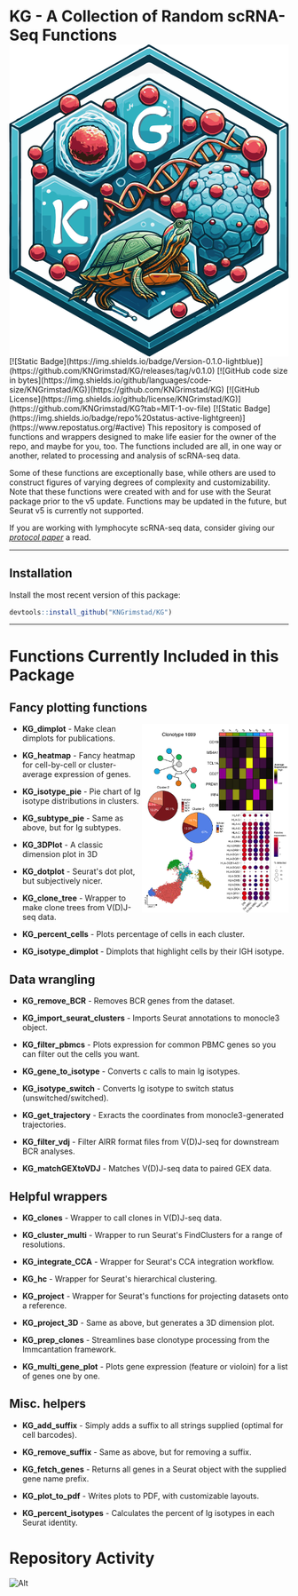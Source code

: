 <h1>
  KG - A Collection of Random scRNA-Seq Functions <img src="images/KG_logotype.png" style="float: right; width: auto; height: auto;">
</h1>
<!-- badges: start -->
[![Static Badge](https://img.shields.io/badge/Version-0.1.0-lightblue)](https://github.com/KNGrimstad/KG/releases/tag/v0.1.0)
[![GitHub code size in bytes](https://img.shields.io/github/languages/code-size/KNGrimstad/KG)](https://github.com/KNGrimstad/KG)
[![GitHub License](https://img.shields.io/github/license/KNGrimstad/KG)](https://github.com/KNGrimstad/KG?tab=MIT-1-ov-file)
[![Static Badge](https://img.shields.io/badge/repo%20status-active-lightgreen)](https://www.repostatus.org/#active)
<!-- badges: end -->
This repository is composed of functions and wrappers designed to make life easier for the owner of the repo, and maybe for you, too. The functions included are all, in one way or another, related to processing and analysis of scRNA-seq data. 

Some of these functions are exceptionally base, while others are used to construct figures of varying degrees of complexity and customizability. Note that these functions were created with and for use with the Seurat package prior to the v5 update. Functions may be updated in the future, but Seurat v5 is currently not supported.

If you are working with lymphocyte scRNA-seq data, consider giving our [*protocol paper*](https://doi.org/10.1093/bfgp/elac044) a read.

---
## Installation
Install the most recent version of this package: 
```r
devtools::install_github("KNGrimstad/KG")
```
---
# Functions Currently Included in this Package
## Fancy plotting functions 
<img align = "right" src = "images/example_plots4.png" width = "265" height = "340">

* **KG_dimplot** - Make clean dimplots for publications.

* **KG_heatmap** - Fancy heatmap for cell-by-cell or cluster-average expression of genes.

* **KG_isotype_pie** - Pie chart of Ig isotype distributions in clusters.

* **KG_subtype_pie** - Same as above, but for Ig subtypes.

* **KG_3DPlot** - A classic dimension plot in 3D

* **KG_dotplot** - Seurat's dot plot, but subjectively nicer.

* **KG_clone_tree** - Wrapper to make clone trees from V(D)J-seq data.

* **KG_percent_cells** - Plots percentage of cells in each cluster.

* **KG_isotype_dimplot** - Dimplots that highlight cells by their IGH isotype.

## Data wrangling
* **KG_remove_BCR** - Removes BCR genes from the dataset. 

* **KG_import_seurat_clusters** - Imports Seurat annotations to monocle3 object.

* **KG_filter_pbmcs** - Plots expression for common PBMC genes so you can filter out the cells you want.

* **KG_gene_to_isotype** - Converts c calls to main Ig isotypes.

* **KG_isotype_switch** - Converts Ig isotype to switch status (unswitched/switched).

* **KG_get_trajectory** - Exracts the coordinates from monocle3-generated trajectories.

* **KG_filter_vdj** - Filter AIRR format files from V(D)J-seq for downstream BCR analyses.

* **KG_matchGEXtoVDJ** - Matches V(D)J-seq data to paired GEX data.

## Helpful wrappers
* **KG_clones** - Wrapper to call clones in V(D)J-seq data.

* **KG_cluster_multi** - Wrapper to run Seurat's FindClusters for a range of resolutions.

* **KG_integrate_CCA** - Wrapper for Seurat's CCA integration workflow. 

* **KG_hc** - Wrapper for Seurat's hierarchical clustering.

* **KG_project** - Wrapper for Seurat's functions for projecting datasets onto a reference.

* **KG_project_3D** - Same as above, but generates a 3D dimension plot. 

* **KG_prep_clones** - Streamlines base clonotype processing from the Immcantation framework.

* **KG_multi_gene_plot** - Plots gene expression (feature or violoin) for a list of genes one by one.

## Misc. helpers
* **KG_add_suffix** - Simply adds a suffix to all strings supplied (optimal for cell barcodes).

* **KG_remove_suffix** - Same as above, but for removing a suffix.

* **KG_fetch_genes** - Returns all genes in a Seurat object with the supplied gene name prefix.

* **KG_plot_to_pdf** - Writes plots to PDF, with customizable layouts.

* **KG_percent_isotypes** - Calculates the percent of Ig isotypes in each Seurat identity.

# Repository Activity
![Alt](https://repobeats.axiom.co/api/embed/9baa88e7488279b7170d442f240ed5cc46abfd5a.svg "Repobeats analytics image")

